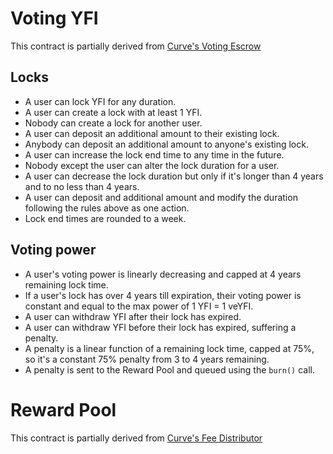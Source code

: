 # Voting YFI

This contract is partially derived from [Curve's Voting Escrow](https://github.com/curvefi/curve-dao-contracts/blob/master/contracts/VotingEscrow.vy)

## Locks
- A user can lock YFI for any duration.
- A user can create a lock with at least 1 YFI.
- Nobody can create a lock for another user.
- A user can deposit an additional amount to their existing lock.
- Anybody can deposit an additional amount to anyone's existing lock.
- A user can increase the lock end time to any time in the future.
- Nobody except the user can alter the lock duration for a user.
- A user can decrease the lock duration but only if it's longer than 4 years and to no less than 4 years.
- A user can deposit and additional amount and modify the duration following the rules above as one action.
- Lock end times are rounded to a week.

## Voting power
- A user's voting power is linearly decreasing and capped at 4 years remaining lock time.
- If a user's lock has over 4 years till expiration, their voting power is constant and equal to the max power of 1 YFI = 1 veYFI.
- A user can withdraw YFI after their lock has expired.
- A user can withdraw YFI before their lock has expired, suffering a penalty.
- A penalty is a linear function of a remaining lock time, capped at 75%, so it's a constant 75% penalty from 3 to 4 years remaining.
- A penalty is sent to the Reward Pool and queued using the `burn()` call.

# Reward Pool

This contract is partially derived from [Curve's Fee Distributor](https://github.com/curvefi/curve-dao-contracts/blob/master/contracts/FeeDistributor.vy)
